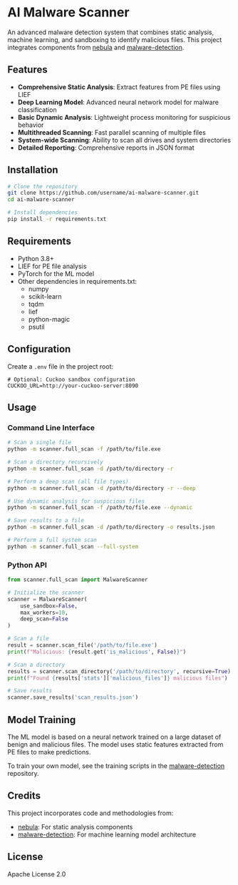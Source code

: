 # AI Malware Scanner

An advanced malware detection system that combines static analysis, machine learning, and sandboxing to identify malicious files. This project integrates components from [nebula](https://github.com/dtrizna/nebula) and [malware-detection](https://github.com/fabiocaiulo8/malware-detection).

## Features

- **Comprehensive Static Analysis**: Extract features from PE files using LIEF
- **Deep Learning Model**: Advanced neural network model for malware classification
- **Basic Dynamic Analysis**: Lightweight process monitoring for suspicious behavior
- **Multithreaded Scanning**: Fast parallel scanning of multiple files
- **System-wide Scanning**: Ability to scan all drives and system directories
- **Detailed Reporting**: Comprehensive reports in JSON format

## Installation

```bash
# Clone the repository
git clone https://github.com/username/ai-malware-scanner.git
cd ai-malware-scanner

# Install dependencies
pip install -r requirements.txt
```

## Requirements

- Python 3.8+
- LIEF for PE file analysis
- PyTorch for the ML model
- Other dependencies in requirements.txt:
  - numpy
  - scikit-learn
  - tqdm
  - lief
  - python-magic
  - psutil

## Configuration

Create a `.env` file in the project root:

```
# Optional: Cuckoo sandbox configuration
CUCKOO_URL=http://your-cuckoo-server:8090
```

## Usage

### Command Line Interface

```bash
# Scan a single file
python -m scanner.full_scan -f /path/to/file.exe

# Scan a directory recursively
python -m scanner.full_scan -d /path/to/directory -r

# Perform a deep scan (all file types)
python -m scanner.full_scan -d /path/to/directory -r --deep

# Use dynamic analysis for suspicious files
python -m scanner.full_scan -f /path/to/file.exe --dynamic

# Save results to a file
python -m scanner.full_scan -d /path/to/directory -o results.json

# Perform a full system scan
python -m scanner.full_scan --full-system
```

### Python API

```python
from scanner.full_scan import MalwareScanner

# Initialize the scanner
scanner = MalwareScanner(
    use_sandbox=False,
    max_workers=10,
    deep_scan=False
)

# Scan a file
result = scanner.scan_file('/path/to/file.exe')
print(f"Malicious: {result.get('is_malicious', False)}")

# Scan a directory
results = scanner.scan_directory('/path/to/directory', recursive=True)
print(f"Found {results['stats']['malicious_files']} malicious files")

# Save results
scanner.save_results('scan_results.json')
```

## Model Training

The ML model is based on a neural network trained on a large dataset of benign and malicious files. The model uses static features extracted from PE files to make predictions.

To train your own model, see the training scripts in the [malware-detection](https://github.com/fabiocaiulo8/malware-detection) repository.

## Credits

This project incorporates code and methodologies from:

- [nebula](https://github.com/dtrizna/nebula): For static analysis components
- [malware-detection](https://github.com/fabiocaiulo8/malware-detection): For machine learning model architecture

## License

Apache License 2.0
